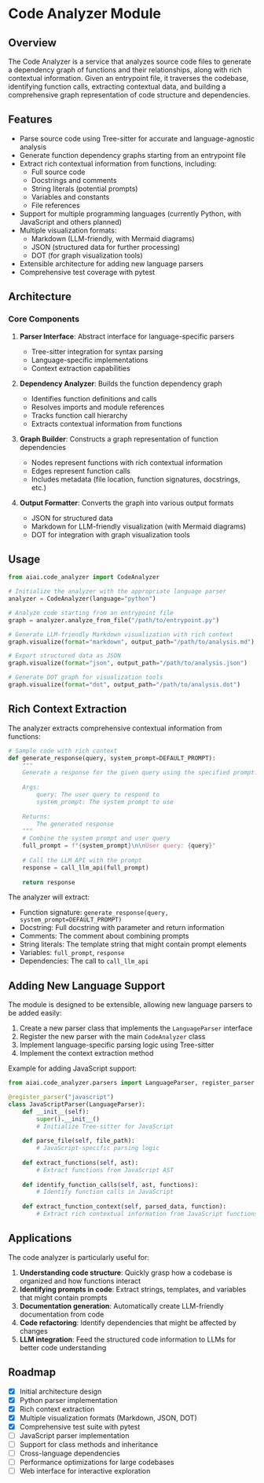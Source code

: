 # Code Analyzer Module

## Overview
The Code Analyzer is a service that analyzes source code files to generate a dependency graph of functions and their relationships, along with rich contextual information. Given an entrypoint file, it traverses the codebase, identifying function calls, extracting contextual data, and building a comprehensive graph representation of code structure and dependencies.

## Features
- Parse source code using Tree-sitter for accurate and language-agnostic analysis
- Generate function dependency graphs starting from an entrypoint file
- Extract rich contextual information from functions, including:
  - Full source code
  - Docstrings and comments
  - String literals (potential prompts)
  - Variables and constants
  - File references
- Support for multiple programming languages (currently Python, with JavaScript and others planned)
- Multiple visualization formats:
  - Markdown (LLM-friendly, with Mermaid diagrams)
  - JSON (structured data for further processing)
  - DOT (for graph visualization tools)
- Extensible architecture for adding new language parsers
- Comprehensive test coverage with pytest

## Architecture

### Core Components

1. **Parser Interface**: Abstract interface for language-specific parsers
   - Tree-sitter integration for syntax parsing
   - Language-specific implementations
   - Context extraction capabilities

2. **Dependency Analyzer**: Builds the function dependency graph
   - Identifies function definitions and calls
   - Resolves imports and module references
   - Tracks function call hierarchy
   - Extracts contextual information from functions

3. **Graph Builder**: Constructs a graph representation of function dependencies
   - Nodes represent functions with rich contextual information
   - Edges represent function calls
   - Includes metadata (file location, function signatures, docstrings, etc.)

4. **Output Formatter**: Converts the graph into various output formats
   - JSON for structured data
   - Markdown for LLM-friendly visualization (with Mermaid diagrams)
   - DOT for integration with graph visualization tools

## Usage

```python
from aiai.code_analyzer import CodeAnalyzer

# Initialize the analyzer with the appropriate language parser
analyzer = CodeAnalyzer(language="python")

# Analyze code starting from an entrypoint file
graph = analyzer.analyze_from_file("/path/to/entrypoint.py")

# Generate LLM-friendly Markdown visualization with rich context
graph.visualize(format="markdown", output_path="/path/to/analysis.md")

# Export structured data as JSON
graph.visualize(format="json", output_path="/path/to/analysis.json")

# Generate DOT graph for visualization tools
graph.visualize(format="dot", output_path="/path/to/analysis.dot")
```

## Rich Context Extraction

The analyzer extracts comprehensive contextual information from functions:

```python
# Sample code with rich context
def generate_response(query, system_prompt=DEFAULT_PROMPT):
    """
    Generate a response for the given query using the specified prompt.
    
    Args:
        query: The user query to respond to
        system_prompt: The system prompt to use
        
    Returns:
        The generated response
    """
    # Combine the system prompt and user query
    full_prompt = f"{system_prompt}\n\nUser query: {query}"
    
    # Call the LLM API with the prompt
    response = call_llm_api(full_prompt)
    
    return response
```

The analyzer will extract:
- Function signature: `generate_response(query, system_prompt=DEFAULT_PROMPT)`
- Docstring: Full docstring with parameter and return information
- Comments: The comment about combining prompts
- String literals: The template string that might contain prompt elements
- Variables: `full_prompt`, `response`
- Dependencies: The call to `call_llm_api`

## Adding New Language Support

The module is designed to be extensible, allowing new language parsers to be added easily:

1. Create a new parser class that implements the `LanguageParser` interface
2. Register the new parser with the main `CodeAnalyzer` class
3. Implement language-specific parsing logic using Tree-sitter
4. Implement the context extraction method

Example for adding JavaScript support:

```python
from aiai.code_analyzer.parsers import LanguageParser, register_parser

@register_parser("javascript")
class JavaScriptParser(LanguageParser):
    def __init__(self):
        super().__init__()
        # Initialize Tree-sitter for JavaScript
        
    def parse_file(self, file_path):
        # JavaScript-specific parsing logic
        
    def extract_functions(self, ast):
        # Extract functions from JavaScript AST
        
    def identify_function_calls(self, ast, functions):
        # Identify function calls in JavaScript
        
    def extract_function_context(self, parsed_data, function):
        # Extract rich contextual information from JavaScript functions
```

## Applications

The code analyzer is particularly useful for:

1. **Understanding code structure**: Quickly grasp how a codebase is organized and how functions interact
2. **Identifying prompts in code**: Extract strings, templates, and variables that might contain prompts
3. **Documentation generation**: Automatically create LLM-friendly documentation from code
4. **Code refactoring**: Identify dependencies that might be affected by changes
5. **LLM integration**: Feed the structured code information to LLMs for better code understanding

## Roadmap

- [x] Initial architecture design
- [x] Python parser implementation
- [x] Rich context extraction
- [x] Multiple visualization formats (Markdown, JSON, DOT)
- [x] Comprehensive test suite with pytest
- [ ] JavaScript parser implementation
- [ ] Support for class methods and inheritance
- [ ] Cross-language dependencies
- [ ] Performance optimizations for large codebases
- [ ] Web interface for interactive exploration